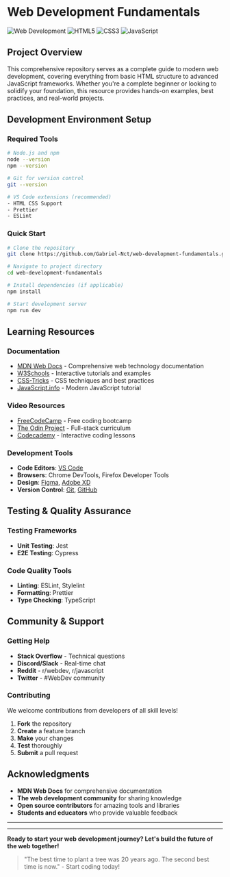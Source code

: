 # Web Development Fundamentals

![Web Development](https://img.shields.io/badge/Web-Development-blue?style=for-the-badge)
![HTML5](https://img.shields.io/badge/HTML5-E34F26?style=for-the-badge&logo=html5&logoColor=white)
![CSS3](https://img.shields.io/badge/CSS3-1572B6?style=for-the-badge&logo=css3&logoColor=white)
![JavaScript](https://img.shields.io/badge/JavaScript-F7DF1E?style=for-the-badge&logo=javascript&logoColor=black)

##  Project Overview

This comprehensive repository serves as a complete guide to modern web development, covering everything from basic HTML structure to advanced JavaScript frameworks. Whether you're a complete beginner or looking to solidify your foundation, this resource provides hands-on examples, best practices, and real-world projects.

##  Development Environment Setup

### Required Tools
```bash
# Node.js and npm
node --version
npm --version

# Git for version control
git --version

# VS Code extensions (recommended)
- HTML CSS Support
- Prettier
- ESLint
```

### Quick Start
```bash
# Clone the repository
git clone https://github.com/Gabriel-Nct/web-development-fundamentals.git

# Navigate to project directory
cd web-development-fundamentals

# Install dependencies (if applicable)
npm install

# Start development server
npm run dev
```

## Learning Resources

### Documentation
- [MDN Web Docs](https://developer.mozilla.org/) - Comprehensive web technology documentation
- [W3Schools](https://www.w3schools.com/) - Interactive tutorials and examples
- [CSS-Tricks](https://css-tricks.com/) - CSS techniques and best practices
- [JavaScript.info](https://javascript.info/) - Modern JavaScript tutorial

### Video Resources
- [FreeCodeCamp](https://www.freecodecamp.org/) - Free coding bootcamp
- [The Odin Project](https://www.theodinproject.com/) - Full-stack curriculum
- [Codecademy](https://www.codecademy.com/) - Interactive coding lessons

### Development Tools
- **Code Editors**: [VS Code](https://code.visualstudio.com/)
- **Browsers**: Chrome DevTools, Firefox Developer Tools
- **Design**: [Figma](https://www.figma.com/), [Adobe XD](https://www.adobe.com/products/xd.html)
- **Version Control**: [Git](https://git-scm.com/), [GitHub](https://github.com/)

## Testing & Quality Assurance

### Testing Frameworks
- **Unit Testing**: Jest
- **E2E Testing**: Cypress

### Code Quality Tools
- **Linting**: ESLint, Stylelint
- **Formatting**: Prettier
- **Type Checking**: TypeScript


## Community & Support

### Getting Help
- **Stack Overflow** - Technical questions
- **Discord/Slack** - Real-time chat
- **Reddit** - r/webdev, r/javascript
- **Twitter** - #WebDev community

### Contributing
We welcome contributions from developers of all skill levels!

1. **Fork** the repository
2. **Create** a feature branch
3. **Make** your changes
4. **Test** thoroughly
5. **Submit** a pull request

## Acknowledgments

- **MDN Web Docs** for comprehensive documentation
- **The web development community** for sharing knowledge
- **Open source contributors** for amazing tools and libraries
- **Students and educators** who provide valuable feedback

---

---

**Ready to start your web development journey? Let's build the future of the web together!**

> "The best time to plant a tree was 20 years ago. The second best time is now." - Start coding today!
